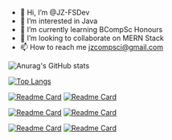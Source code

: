 - 👋 Hi, I’m @JZ-FSDev
- 👀 I’m interested in Java
- 🌱 I’m currently learning BCompSc Honours
- 💞️ I’m looking to collaborate on MERN Stack
- 📫 How to reach me jzcompsci@gmail.com

<!---
JZ-FSDev/JZ-FSDev is a ✨ special ✨ repository because its `README.md` (this file) appears on your GitHub profile.
You can click the Preview link to take a look at your changes.
--->

![Anurag's GitHub stats](https://github-readme-stats.vercel.app/api?username=JZ-FSDev&show_icons=true&theme=dark)

[![Top Langs](https://github-readme-stats.vercel.app/api/top-langs/?username=JZ-FSDev&langs_count=10&theme=dark)](https://github.com/anuraghazra/github-readme-stats)

[![Readme Card](https://github-readme-stats.vercel.app/api/pin/?theme=dark&username=JZ-FSDev&repo=Bank)](https://github.com/JZ-FSDev/Bank) [![Readme Card](https://github-readme-stats.vercel.app/api/pin/?theme=dark&username=JZ-FSDev&repo=Coffee-Shop)](https://github.com/JZ-FSDev/Coffee-Shop)

[![Readme Card](https://github-readme-stats.vercel.app/api/pin/?theme=dark&username=JZ-FSDev&repo=Battleship)](https://github.com/JZ-FSDev/Battleship) [![Readme Card](https://github-readme-stats.vercel.app/api/pin/?theme=dark&username=JZ-FSDev&repo=Advent-of-Code-2021)](https://github.com/JZ-FSDev/Advent-of-Code-2021)

[![Readme Card](https://github-readme-stats.vercel.app/api/pin/?theme=dark&username=JZ-FSDev&repo=Space-Invaders)](https://github.com/JZ-FSDev/Space-Invaders) [![Readme Card](https://github-readme-stats.vercel.app/api/pin/?theme=dark&username=JZ-FSDev&repo=Integer-Linked-List)](https://github.com/JZ-FSDev/Integer-Linked-List)
